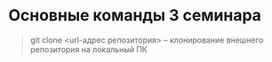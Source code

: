 # Основные команды 3 семинара

>git clone <url-адрес репозитория> – клонирование внешнего репозитория на  локальный ПК
